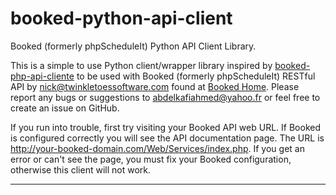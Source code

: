 booked-python-api-client
========================

Booked (formerly phpScheduleIt) Python API Client Library.

This is a simple to use Python client/wrapper library inspired by <a href='https://github.com/TrueSerenity/booked-php-api-client'>booked-php-api-cliente</a> to be used with Booked (formerly phpScheduleIt) RESTful API by nick@twinkletoessoftware.com found at <a href='http://sourceforge.net/projects/phpscheduleit'>Booked Home</a>.
Please report any bugs or suggestions to <a href="mailto:abdelkafiahmed@yahoo.fr">abdelkafiahmed@yahoo.fr</a> or feel free to create an issue on GitHub.

If you run into trouble, first try visiting your Booked API web URL. If Booked is configured correctly you will see the API documentation page. The URL is http://your-booked-domain.com/Web/Services/index.php. If you get an error or can't see the page, you must fix your Booked configuration, otherwise this client will not work.

---------------